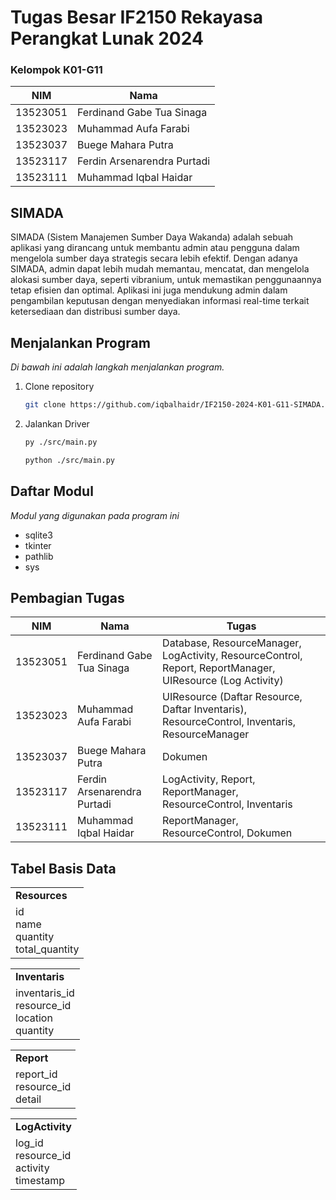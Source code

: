 # Tugas Besar IF2150 Rekayasa Perangkat Lunak 2024

### Kelompok K01-G11
| NIM      | Nama                            |
| -------- | ------------------------------- |
| 13523051 | Ferdinand Gabe Tua Sinaga       |
| 13523023 | Muhammad Aufa Farabi            |
| 13523037 | Buege Mahara Putra              |
| 13523117 | Ferdin Arsenarendra Purtadi     |
| 13523111 | Muhammad Iqbal Haidar           |

## SIMADA

SIMADA (Sistem Manajemen Sumber Daya Wakanda) adalah sebuah aplikasi yang dirancang untuk membantu admin atau pengguna dalam mengelola sumber daya strategis secara lebih efektif. Dengan adanya SIMADA, admin dapat lebih mudah memantau, mencatat, dan mengelola alokasi sumber daya, seperti vibranium, untuk memastikan penggunaannya tetap efisien dan optimal. Aplikasi ini juga mendukung admin dalam pengambilan keputusan dengan menyediakan informasi real-time terkait ketersediaan dan distribusi sumber daya.

## Menjalankan Program

_Di bawah ini adalah langkah menjalankan program._

1. Clone repository
   ```sh
   git clone https://github.com/iqbalhaidr/IF2150-2024-K01-G11-SIMADA.git
   ```
2. Jalankan Driver
   ```sh
   py ./src/main.py
   ```
   ```sh
   python ./src/main.py
   ```

## Daftar Modul

_Modul yang digunakan pada program ini_

- sqlite3
- tkinter
- pathlib
- sys

## Pembagian Tugas
| NIM      | Nama                            | Tugas                                                                                                        |
| -------- | ------------------------------- | ------------------------------------------------------------------------------------------------------------ |
| 13523051 | Ferdinand Gabe Tua Sinaga       | Database, ResourceManager, LogActivity, ResourceControl, Report, ReportManager, UIResource (Log Activity)    |
| 13523023 | Muhammad Aufa Farabi            | UIResource (Daftar Resource, Daftar Inventaris), ResourceControl, Inventaris, ResourceManager                |
| 13523037 | Buege Mahara Putra              | Dokumen                                                                                                      |
| 13523117 | Ferdin Arsenarendra Purtadi     | LogActivity, Report, ReportManager, ResourceControl, Inventaris                                              |
| 13523111 | Muhammad Iqbal Haidar           | ReportManager, ResourceControl, Dokumen                                                                      |

## Tabel Basis Data
<table border="0" style="border-collapse: collapse; text-align: left;">
  <tr>
    <td><b>Resources</b></td>
  </tr>
  <tr>
    <td>
      id<br>
      name<br>
      quantity<br>
      total_quantity<br>
    </td>
  </tr>
</table>

<table border="0" style="border-collapse: collapse; text-align: left;">
  <tr>
    <td><b>Inventaris</b></td>
  </tr>
  <tr>
    <td>
      inventaris_id<br>
      resource_id<br>
      location<br>
      quantity<br>
    </td>
  </tr>
</table>

<table border="0" style="border-collapse: collapse; text-align: left;">
  <tr>
    <td><b>Report</b></td>
  </tr>
  <tr>
    <td>
      report_id<br>
      resource_id<br>
      detail<br>
    </td>
  </tr>
</table>

<table border="0" style="border-collapse: collapse; text-align: left;">
  <tr>
    <td><b>LogActivity</b></td>
  </tr>
  <tr>
    <td>
      log_id<br>
      resource_id<br>
      activity<br>
      timestamp<br>
    </td>
  </tr>
</table>
